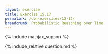 ```yaml
---
layout: exercise
title: Exercise 15.17
permalink: /dbn-exercises/15-17/
breadcrumb: Probabilistic Reasoning over Time
---
```


{% include mathjax_support %}

<div><i class="arrow-up" data-chapter="dbn-exercises" data-exercise="ex_17" data-rating="0"></i></div>
{% include_relative question.md %}
